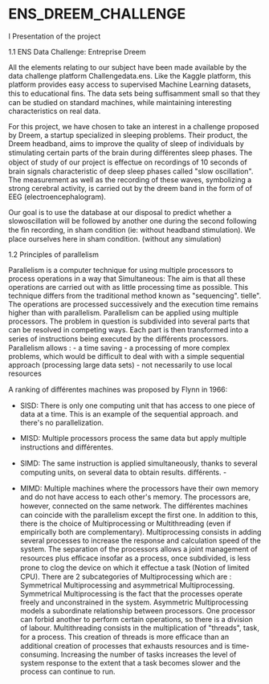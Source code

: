 # ENS_DREEM_CHALLENGE

I Presentation of the project

1.1 ENS Data Challenge: Entreprise Dreem

All the elements relating to our subject have been made available by the data challenge platform Challengedata.ens. 
Like the Kaggle platform, this platform provides easy access to supervised Machine Learning datasets, this to
educational ﬁns. The data sets being suﬃsamment small so that they can be studied on standard machines, while 
maintaining interesting characteristics on real data.

For this project, we have chosen to take an interest in a challenge proposed by Dreem, a startup specialized in
sleeping problems. Their product, the Dreem headband, aims to improve the quality of sleep of individuals by stimulating certain
parts of the brain during diﬀérentes sleep phases. The object of study of our project is eﬀectue on recordings of 
10 seconds of brain signals characteristic of deep sleep phases called "slow oscillation". The measurement as well as 
the recording of these waves, symbolizing a strong cerebral activity, is carried out by the dreem band in the form of 
of EEG (electroencephalogram).

Our goal is to use the database at our disposal to predict whether a slowoscillation will be followed by another one during
the second following the ﬁn recording, in sham condition (ie: without headband stimulation). We place ourselves here in sham condition.
(without any simulation)

1.2 Principles of parallelism

Parallelism is a computer technique for using multiple processors to process operations in a way that 
Simultaneous: The aim is that all these operations are carried out with as little processing time as possible. 
This technique differs from the traditional method known as "sequencing".
tielle". The operations are processed successively and
the execution time remains higher than with parallelism.
Parallelism can be applied using multiple processors. The problem in question is subdivided into several parts 
that can be resolved in competing ways. Each part is then transformed into a series of instructions being
executed by the diﬀérents processors. Parallelism allows : - a time saving - a processing of more complex problems, 
which would be difficult to deal with with a simple sequential approach (processing large data sets) - not necessarily to
use local resources

A ranking of diﬀérentes machines was proposed by Flynn in 1966: 

- SISD: There is only one computing unit that has access to one piece of data at a time. This is an example of the sequential approach. 
and there's no parallelization. 

- MISD: Multiple processors process the same data but apply multiple instructions and diﬀérentes. 

- SIMD: The same instruction is applied simultaneously, thanks to several computing units, on several data to obtain results.
diﬀérents. -

- MIMD: Multiple machines where the processors have their own memory and do not have access to each other's memory. The processors
are, however, connected on the same network. The diﬀérentes machines can coincide with the parallelism except the first one. In addition
to this, there is the choice of Multiprocessing or Multithreading (even if empirically both are complementary).
Multiprocessing consists in adding several processes to increase the response and calculation speed of the system. 
The separation of the processors allows a joint management of resources plus eﬃcace insofar as a process, once subdivided, is less
prone to clog the device on which it eﬀectue a task (Notion of limited CPU). 
There are 2 subcategories of Multiprocessing which are : Symmetrical Multiprocessing and asymmetrical Multiprocessing. 
Symmetrical Multiprocessing is the fact that the processes operate freely and unconstrained in the system. 
Asymmetric Multiprocessing models a subordinate relationship between processors. One processor can forbid another to perform certain 
operations, so there is a division of labour. Multithreading consists in the multiplication of "threads", task, for a process. 
This creation of threads is more eﬃcace than an additional creation of processes that exhausts resources and is time-consuming. 
Increasing the number of tasks increases the level of system response to the extent that a task becomes slower and the process can 
continue to run.

